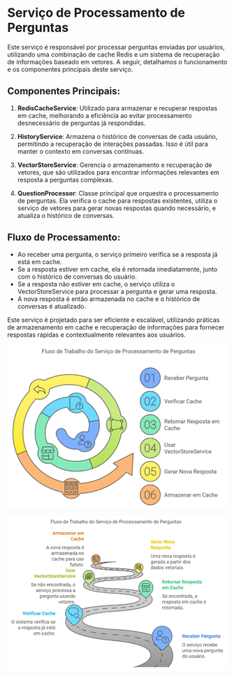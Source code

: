 # Serviço de Processamento de Perguntas

Este serviço é responsável por processar perguntas enviadas por usuários, utilizando uma combinação de cache Redis e um sistema de recuperação de informações baseado em vetores. A seguir, detalhamos o funcionamento e os componentes principais deste serviço.

## Componentes Principais:
1. **RedisCacheService**: Utilizado para armazenar e recuperar respostas em cache, melhorando a eficiência ao evitar processamento desnecessário de perguntas já respondidas.

2. **HistoryService**: Armazena o histórico de conversas de cada usuário, permitindo a recuperação de interações passadas. Isso é útil para manter o contexto em conversas contínuas.

3. **VectorStoreService**: Gerencia o armazenamento e recuperação de vetores, que são utilizados para encontrar informações relevantes em resposta a perguntas complexas.

4. **QuestionProcessor**: Classe principal que orquestra o processamento de perguntas. Ela verifica o cache para respostas existentes, utiliza o serviço de vetores para gerar novas respostas quando necessário, e atualiza o histórico de conversas.

## Fluxo de Processamento:
- Ao receber uma pergunta, o serviço primeiro verifica se a resposta já está em cache.
- Se a resposta estiver em cache, ela é retornada imediatamente, junto com o histórico de conversas do usuário.
- Se a resposta não estiver em cache, o serviço utiliza o VectorStoreService para processar a pergunta e gerar uma resposta.
- A nova resposta é então armazenada no cache e o histórico de conversas é atualizado.

Este serviço é projetado para ser eficiente e escalável, utilizando práticas de armazenamento em cache e recuperação de informações para fornecer respostas rápidas e contextualmente relevantes aos usuários.

![Fluxo](image/flow-1.png "Fluxo de Trabalho do Serviço de Processamento de Perguntas")

![Fluxo](image/flow-2.png "Fluxo de Trabalho do Serviço de Processamento de Perguntas")
